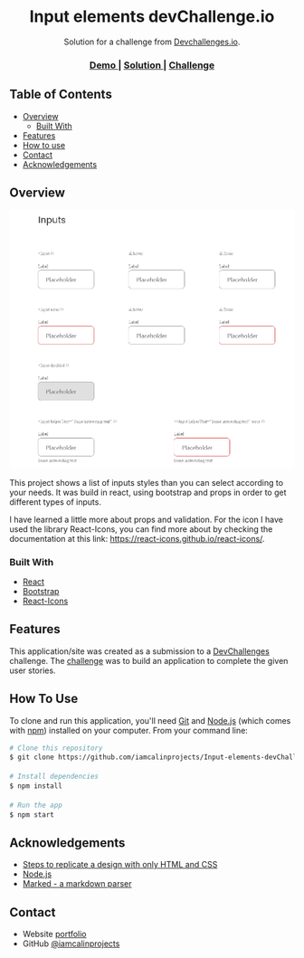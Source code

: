 <!-- Please update value in the {}  -->

<h1 align="center">Input elements devChallenge.io</h1>

<div align="center">
   Solution for a challenge from  <a href="http://devchallenges.io" target="_blank">Devchallenges.io</a>.
</div>

<div align="center">
  <h3>
    <a href="https://iamcalinprojects.netlify.app/">
      Demo
    </a>
    <span> | </span>
    <a href="https://github.com/iamcalinprojects/Input-elements-devChallenges">
      Solution
    </a>
    <span> | </span>
    <a href="https://devchallenges.io/challenges/TSqutYM4c5WtluM7QzGp">
      Challenge
    </a>
  </h3>
</div>

<!-- TABLE OF CONTENTS -->

## Table of Contents

- [Overview](#overview)
  - [Built With](#built-with)
- [Features](#features)
- [How to use](#how-to-use)
- [Contact](#contact)
- [Acknowledgements](#acknowledgements)

<!-- OVERVIEW -->

## Overview

![screenshot](https://raw.githubusercontent.com/iamcalinprojects/Input-devChallenges/main/Inputs.png)

This project shows a list of inputs styles than you can select according to your needs.
It was build in react, using bootstrap and props in order to get different types of inputs.

I have learned a little more about props and validation.
For the icon I have used the library React-Icons, you can find more about by checking the documentation at this link: https://react-icons.github.io/react-icons/.

### Built With

<!-- This section should list any major frameworks that you built your project using. Here are a few examples.-->

- [React](https://reactjs.org/)
- [Bootstrap](https://react-bootstrap.github.io/)
- [React-Icons](https://react-icons.github.io/react-icons/)

## Features

<!-- List the features of your application or follow the template. Don't share the figma file here :) -->

This application/site was created as a submission to a [DevChallenges](https://devchallenges.io/challenges) challenge. The [challenge](https://devchallenges.io/challenges/TSqutYM4c5WtluM7QzGp) was to build an application to complete the given user stories.

## How To Use

<!-- Example:  -->

To clone and run this application, you'll need [Git](https://git-scm.com) and [Node.js](https://nodejs.org/en/download/) (which comes with [npm](http://npmjs.com)) installed on your computer. From your command line:

```bash
# Clone this repository
$ git clone https://github.com/iamcalinprojects/Input-elements-devChallenges.git

# Install dependencies
$ npm install

# Run the app
$ npm start
```

## Acknowledgements

- [Steps to replicate a design with only HTML and CSS](https://devchallenges-blogs.web.app/how-to-replicate-design/)
- [Node.js](https://nodejs.org/)
- [Marked - a markdown parser](https://github.com/chjj/marked)

## Contact

- Website [portfolio](https://iamcalinprojects.github.io/portfolio/)
- GitHub [@iamcalinprojects](https://github.com/iamcalinprojects})
